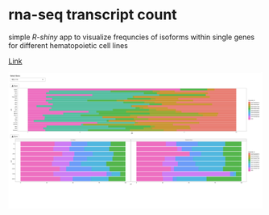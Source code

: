 # rna-seq transcript count
 simple *R-shiny* app to visualize frequncies of isoforms within single genes for different hematopoietic cell lines
 
 
 [Link](https://sankaranlab.shinyapps.io/gene_isoform/)

 ![example](/images/example.png)

 
